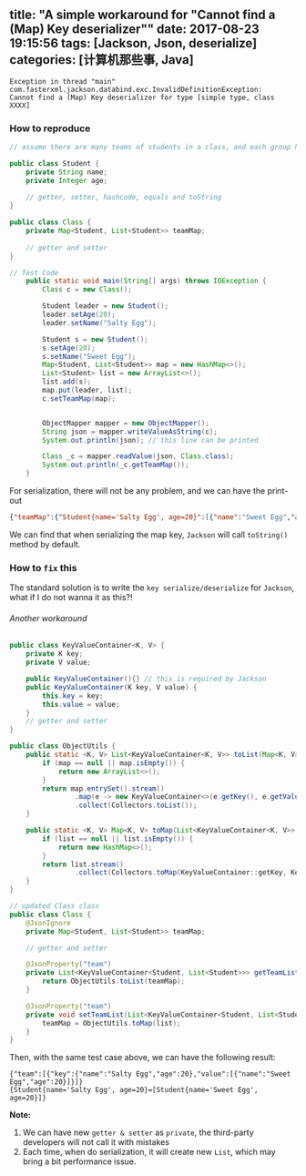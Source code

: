 title: "A simple workaround for \"Cannot find a (Map) Key deserializer\""
date: 2017-08-23 19:15:56
tags: [Jackson, Json, deserialize]
categories: [计算机那些事, Java]
---
```
Exception in thread "main" com.fasterxml.jackson.databind.exc.InvalidDefinitionException: 
Cannot find a (Map) Key deserializer for type [simple type, class XXXX]
```
<!-- more -->

### How to reproduce
```java
// assume there are many teams of students in a class, and each group has a team leader

public class Student {
    private String name;
    private Integer age;
    
    // getter, setter, hashcode, equals and toString 
}

public class Class {
    private Map<Student, List<Student>> teamMap;
    
    // getter and setter
}

// Test Code
    public static void main(String[] args) throws IOException {
        Class c = new Class();

        Student leader = new Student();
        leader.setAge(20);
        leader.setName("Salty Egg");

        Student s = new Student();
        s.setAge(20);
        s.setName("Sweet Egg");
        Map<Student, List<Student>> map = new HashMap<>();
        List<Student> list = new ArrayList<>();
        list.add(s);
        map.put(leader, list);
        c.setTeamMap(map);


        ObjectMapper mapper = new ObjectMapper();
        String json = mapper.writeValueAsString(c);
        System.out.println(json); // this line can be printed

        Class _c = mapper.readValue(json, Class.class);
        System.out.println(_c.getTeamMap());
    }

```
For serialization, there will not be any problem, and we can have the print-out
```json
{"teamMap":{"Student{name='Salty Egg', age=20}":[{"name":"Sweet Egg","age":20}]}}
```
We can find that when serializing the map key, `Jackson` will call `toString()` method by default.

### How to `fix` this
The standard solution is to write the `key serialize/deserialize` for `Jackson`, what if I do not wanna it as this?!

###### Another workaround

```java
public class KeyValueContainer<K, V> {
    private K key;
    private V value;

    public KeyValueContainer(){} // this is required by Jackson
    public KeyValueContainer(K key, V value) {
        this.key = key;
        this.value = value;
    }
    // getter and setter
}

public class ObjectUtils {
    public static <K, V> List<KeyValueContainer<K, V>> toList(Map<K, V> map) {
        if (map == null || map.isEmpty()) {
            return new ArrayList<>();
        }
        return map.entrySet().stream()
                .map(e -> new KeyValueContainer<>(e.getKey(), e.getValue()))
                .collect(Collectors.toList());
    }

    public static <K, V> Map<K, V> toMap(List<KeyValueContainer<K, V>> list) {
        if (list == null || list.isEmpty()) {
            return new HashMap<>();
        }
        return list.stream()
                .collect(Collectors.toMap(KeyValueContainer::getKey, KeyValueContainer::getValue));
    }
}

// updated Class class
public class Class {
    @JsonIgnore
    private Map<Student, List<Student>> teamMap;

    // getter and setter

    @JsonProperty("team")
    private List<KeyValueContainer<Student, List<Student>>> getTeamList() {
        return ObjectUtils.toList(teamMap);
    }

    @JsonProperty("team")
    private void setTeamList(List<KeyValueContainer<Student, List<Student>>> list) {
        teamMap = ObjectUtils.toMap(list);
    }
}    
```

Then, with the same test case above, we can have the following result:
```
{"team":[{"key":{"name":"Salty Egg","age":20},"value":[{"name":"Sweet Egg","age":20}]}]}
{Student{name='Salty Egg', age=20}=[Student{name='Sweet Egg', age=20}]}
```

**Note:**
1. We can have new `getter & setter` as `private`, the third-party developers will not call it with mistakes
2. Each time, when do serialization, it will create new `List`, which may bring a bit performance issue.

